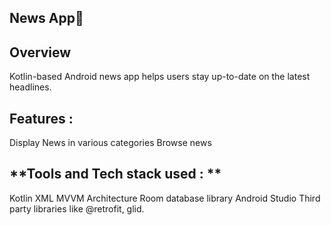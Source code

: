 ## **News App**📰

## **Overview**
Kotlin-based Android news app helps users stay up-to-date on the latest headlines.
## **Features :**
Display News in various categories
Browse news
## **Tools and Tech stack used : **
Kotlin
XML
MVVM Architecture
Room database library
Android Studio
Third party libraries like @retrofit, glid.

